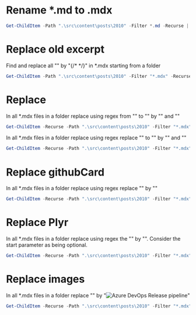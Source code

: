 # Rename *.md to .mdx

```powershell
Get-ChildItem -Path ".\src\content\posts\2010" -Filter *.md -Recurse | Rename-Item -NewName { $_.Name -replace '\.md$','.mdx' }
```

# Replace old excerpt

Find and replace all "<!-- more -->" by "{/* <!-- more --> */}" in *.mdx starting from a folder

```powershell
Get-ChildItem -Path ".\src\content\posts\2010" -Filter "*.mdx" -Recurse | ForEach-Object { (Get-Content $_.FullName) -replace '<!-- more -->', '{/* <!-- more --> */}' | Set-Content $_.FullName }
```

# Replace <?! alert ?>

In all *.mdx files in a folder replace using regex from "<?! alert info ?>" to "<?!/ alert ?>" by "<Alert mode="info">" and "</Alert>"

```powershell
Get-ChildItem -Recurse -Path ".\src\content\posts\2010" -Filter "*.mdx" | ForEach-Object { $content = Get-Content $_.FullName -Raw; $content = $content -replace '\<\?! alert info \?\>', '<Alert mode="info">'; $content = $content -replace '\<\?!/ alert \?\>', '</Alert>'; Set-Content $_.FullName -Value $content -NoNewline }
```

In all *.mdx files in a folder replace using regex replace "<?! alert warning ?>" to "<?!/ alert ?>" by "<Alert mode="warning">" and "</Alert>"

```powershell
Get-ChildItem -Recurse -Path ".\src\content\posts\2010" -Filter "*.mdx" | ForEach-Object { $content = Get-Content $_.FullName -Raw; $content = $content -replace '\<\?! alert warning \?\>', '<Alert mode="warning">'; $content = $content -replace '\<\?!/ alert \?\>', '</Alert>'; Set-Content $_.FullName -Value $content -NoNewline }
```

# Replace githubCard

In all *.mdx files in a folder replace using regex replace "<?# githubCard user=laurentkempe repo=grpcAsyncStreamCancellation align=left /?>" by "<GitHubCard user="laurentkempe" repo="grpcAsyncStreamCancellation" />"

```powershell
Get-ChildItem -Recurse -Path ".\src\content\posts\2010" -Filter "*.mdx" | ForEach-Object { $content = Get-Content $_.FullName -Raw; $content = $content -replace '\<\?# githubCard user=([^ ]+) repo=([^ ]+) align=left /\?>', '<GitHubCard user="$1" repo="$2" />'; Set-Content $_.FullName -Value $content -NoNewline }
```

# Replace Plyr

In all *.mdx files in a folder replace using regex the "<?# Plyr video=o0XLGRObd4E start=291 /?>" by "<Plyr video="o0XLGRObd4E" start="291" />". Consider the start parameter as being optional.

```powershell
Get-ChildItem -Recurse -Path ".\src\content\posts\2010" -Filter "*.mdx" | ForEach-Object { $content = Get-Content $_.FullName -Raw; $content = $content -replace '\<\?# Plyr video=([^ ]+) start=([0-9]+) /\?\>', '<Plyr video="$1" start="$2" />'; $content = $content -replace '\<\?# Plyr video=([^ ]+) /\?\>', '<Plyr video="$1" />'; Set-Content $_.FullName -Value $content -NoNewline }
```

# Replace images

In all *.mdx files in a folder replace "<?# image center clear group=azuredevops https://farm8.staticflickr.com/7807/32349146347_f88d9b1fce_o.png alt="Azure DevOps Release pipeline"/?>" by "<Image src="https://farm8.staticflickr.com/7807/32349146347_f88d9b1fce_o.png" alt="Azure DevOps Release pipeline" class="container mx-auto px-4 py-4 flex flex-col sm:flex-row max-w-[640px]" />"

```powershell
Get-ChildItem -Recurse -Path ".\src\content\posts\2010" -Filter "*.mdx" | ForEach-Object { $content = Get-Content $_.FullName -Raw; $content = $content -replace '\<\?# image center clear group=([^ ]+) ([^ ]+) alt="([^"]+)" /\?\>', '<Image src="$2" alt="$3" class="container mx-auto px-4 py-4 flex flex-col sm:flex-row max-w-[640px]" />'; Set-Content $_.FullName -Value $content -NoNewline }
```
